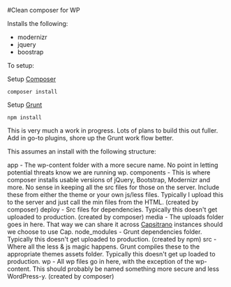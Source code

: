 #Clean composer for WP

Installs the following:

*   modernizr
*   jquery
*   boostrap

To setup:

Setup [Composer](https://getcomposer.org)

````
composer install
````

Setup [Grunt](http://gruntjs.com)

````
npm install
````

This is very much a work in progress. Lots of plans to build this out fuller. Add in go-to plugins, shore up the Grunt work flow better.

This assumes an install with the following structure:

app - The wp-content folder with a more secure name. No point in letting potential threats know we are running wp.
components - This is where composer installs usable versions of jQuery, Bootstrap, Modernizr and more. No sense in keeping all the src files for those on the server. Include these from either the theme or your own js/less files. Typically I upload this to the server and just call the min files from the HTML. (created by composer)
deploy - Src files for dependencies. Typically this doesn't get uploaded to production. (created by composer)
media - The uploads folder goes in here. That way we can share it across [Capsitrano](http://capistranorb.com) instances should we choose to use Cap.
node_modules - Grunt dependencies folder. Typically this doesn't get uploaded to production. (created by npm)
src - Where all the less & js magic happens. Grunt compiles these to the appropriate themes assets folder. Typically this doesn't get up loaded to production.
wp - All wp files go in here, with the exception of the wp-content. This should probably be named something more secure and less WordPress-y. (created by composer)